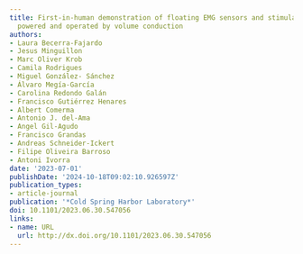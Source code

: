 ```yaml
---
title: First-in-human demonstration of floating EMG sensors and stimulators wirelessly
  powered and operated by volume conduction
authors:
- Laura Becerra-Fajardo
- Jesus Minguillon
- Marc Oliver Krob
- Camila Rodrigues
- Miguel González- Sánchez
- Álvaro Megía-García
- Carolina Redondo Galán
- Francisco Gutiérrez Henares
- Albert Comerma
- Antonio J. del-Ama
- Angel Gil-Agudo
- Francisco Grandas
- Andreas Schneider-Ickert
- Filipe Oliveira Barroso
- Antoni Ivorra
date: '2023-07-01'
publishDate: '2024-10-18T09:02:10.926597Z'
publication_types:
- article-journal
publication: '*Cold Spring Harbor Laboratory*'
doi: 10.1101/2023.06.30.547056
links:
- name: URL
  url: http://dx.doi.org/10.1101/2023.06.30.547056
---
```

